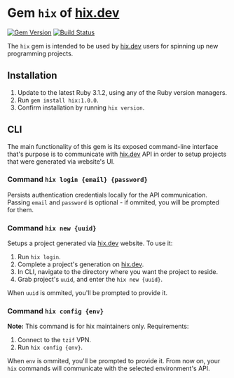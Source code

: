 # Gem `hix` of [hix.dev](https://hix.dev)

[![Gem Version][gem-version-img]][gem-version]
[![Build Status][build-status-img]][build-status]

The `hix` gem is intended to be used by [hix.dev](https://hix.dev) users for
spinning up new programming projects.

## Installation

1. Update to the latest Ruby 3.1.2, using any of the Ruby version managers.
2. Run `gem install hix:1.0.0`.
3. Confirm installation by running `hix version`.

## CLI

The main functionality of this gem is its exposed command-line interface that's
purpose is to communicate with [hix.dev](https://hix.dev) API in order to
setup projects that were generated via website's UI.

### Command `hix login {email} {password}`

Persists authentication credentials locally for the API communication. Passing
`email` and `password` is optional - if ommited, you will be prompted for them.

### Command `hix new {uuid}`

Setups a project generated via [hix.dev](https://hix.dev) website. To use it:

1. Run `hix login`.
2. Complete a project's generation on [hix.dev](https://hix.dev).
3. In CLI, navigate to the directory where you want the project to reside.
4. Grab project's `uuid`, and enter the `hix new {uuid}`.

When `uuid` is ommited, you'll be prompted to provide it.

### Command `hix config {env}`

**Note:** This command is for hix maintainers only. Requirements:

1. Connect to the `tzif` VPN.
2. Run `hix config {env}`.

When `env` is ommited, you'll be prompted to provide it. From now on, your `hix`
commands will communicate with the selected environment's API.

[gem-version]: https://rubygems.org/gems/hix
[gem-version-img]: https://badge.fury.io/rb/hix.svg
[build-status]: https://circleci.com/gh/hixdevs/hix/tree/prd
[build-status-img]: https://circleci.com/gh/hixdevs/hix/tree/prd.svg?style=shield
